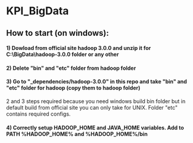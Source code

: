 # KPI_BigData

## How to start (on windows):
#### 1) Dowload from official site hadoop 3.0.0 and unzip it for C:\BigData\hadoop-3.0.0 folder or any other
#### 2) Delete "bin" and "etc" folder from hadoop folder
#### 3) Go to "_dependencies/hadoop-3.0.0" in this repo and take "bin" and "etc" folder for hadoop (copy them to hadoop folder)
2 and 3 steps required because you need windows build bin folder but in default build from official site you can only take for UNIX. Folder "etc" contains required configs.
#### 4) Correctly setup HADOOP_HOME and JAVA_HOME variables. Add to PATH %HADOOP_HOME% and %HADOOP_HOME%/bin
